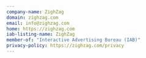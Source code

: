```yaml
---
company-name: ZighZag
domain: zighzag.com
email: info@zighzag.com
home: https://zighzag.com
iab-listing-name: ZighZag
member-of: "Interactive Advertising Bureau (IAB)"
privacy-policy: https://zighzag.com/privacy
---
```




